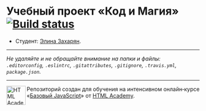 # Учебный проект «Код и Магия» [![Build status][travis-image]][travis-url]

* Студент: [Элина Захарян](https://up.htmlacademy.ru/javascript/9/user/368785).

---

_Не удаляйте и не обращайте внимание на папки и файлы:_<br>
_`.editorconfig`, `.eslintrc`, `.gitattributes`, `.gitignore`, `.travis.yml`, `package.json`._

---

<a href="https://htmlacademy.ru/intensive/javascript"><img align="left" width="50" height="50" title="HTML Academy" src="https://up.htmlacademy.ru/static/img/intensive/javascript/logo-for-github.svg"></a>

Репозиторий создан для обучения на интенсивном онлайн‑курсе «[Базовый JavaScript](https://htmlacademy.ru/intensive/javascript)» от [HTML Academy](https://htmlacademy.ru).

[travis-image]: https://travis-ci.org/htmlacademy-javascript/368785-code-and-magick.svg?branch=master
[travis-url]: https://travis-ci.org/htmlacademy-javascript/368785-code-and-magick
